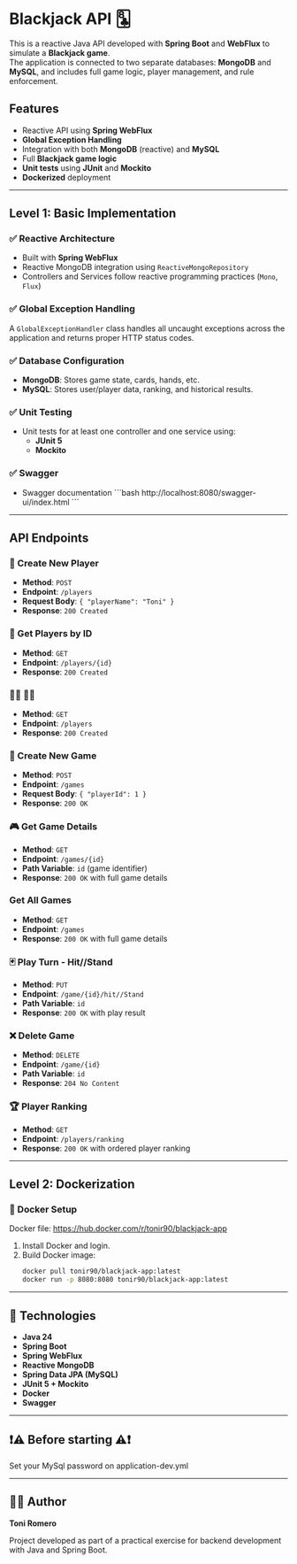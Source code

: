# Blackjack API 🃘

This is a reactive Java API developed with **Spring Boot** and **WebFlux** to simulate a **Blackjack game**.  
The application is connected to two separate databases: **MongoDB** and **MySQL**, and includes full game logic, player management, and rule enforcement.

## Features

- Reactive API using **Spring WebFlux**
- **Global Exception Handling**
- Integration with both **MongoDB** (reactive) and **MySQL**
- Full **Blackjack game logic**
- **Unit tests** using **JUnit** and **Mockito**
- **Dockerized** deployment

---

## Level 1: Basic Implementation

### ✅ Reactive Architecture

- Built with **Spring WebFlux**
- Reactive MongoDB integration using `ReactiveMongoRepository`
- Controllers and Services follow reactive programming practices (`Mono`, `Flux`)

### ✅ Global Exception Handling

A `GlobalExceptionHandler` class handles all uncaught exceptions across the application and returns proper HTTP status codes.

### ✅ Database Configuration

- **MongoDB**: Stores game state, cards, hands, etc.
- **MySQL**: Stores user/player data, ranking, and historical results.

### ✅ Unit Testing

- Unit tests for at least one controller and one service using:
  - **JUnit 5**
  - **Mockito**
 
### ✅ Swagger

- Swagger documentation
´´´bash
http://localhost:8080/swagger-ui/index.html
´´´

---

## API Endpoints

### 🎩 Create New Player

- **Method**: `POST`
- **Endpoint**: `/players`
- **Request Body**: `{ "playerName": "Toni" }`
- **Response**: `200 Created`


### 👤 Get Players by ID

- **Method**: `GET`
- **Endpoint**: `/players/{id}`
- **Response**: `200 Created`


### 🙋‍♂️ 🙋‍♀️

- **Method**: `GET`
- **Endpoint**: `/players`
- **Response**: `200 Created`


### 🎲 Create New Game

- **Method**: `POST`
- **Endpoint**: `/games`
- **Request Body**: `{ "playerId": 1 }`
- **Response**: `200 OK` 


### 🎮 Get Game Details

- **Method**: `GET`
- **Endpoint**: `/games/{id}`
- **Path Variable**: `id` (game identifier)
- **Response**: `200 OK` with full game details


### Get All Games

- **Method**: `GET`
- **Endpoint**: `/games`
- **Response**: `200 OK` with full game details


### 🃏 Play Turn - Hit//Stand

- **Method**: `PUT`
- **Endpoint**: `/game/{id}/hit//Stand`
- **Path Variable**: `id`
- **Response**: `200 OK` with play result

### ❌ Delete Game

- **Method**: `DELETE`
- **Endpoint**: `/game/{id}`
- **Path Variable**: `id`
- **Response**: `204 No Content`

### 🏆 Player Ranking

- **Method**: `GET`
- **Endpoint**: `/players/ranking`
- **Response**: `200 OK` with ordered player ranking

---


## Level 2: Dockerization

### 🐳 Docker Setup

Docker file: https://hub.docker.com/r/tonir90/blackjack-app

1. Install Docker and login.
2. Build Docker image:
   ```bash
   docker pull tonir90/blackjack-app:latest
   docker run -p 8080:8080 tonir90/blackjack-app:latest

---

## 🔧 Technologies 

- **Java 24**
- **Spring Boot**
- **Spring WebFlux**
- **Reactive MongoDB**
- **Spring Data JPA (MySQL)**
- **JUnit 5 + Mockito**
- **Docker**
- **Swagger**

---

## ❗⚠️ Before starting ⚠️❗

Set your MySql password on application-dev.yml 

---

## 🙋‍♂️ Author

**Toni Romero**

Project developed as part of a practical exercise for backend development with Java and Spring Boot. 
